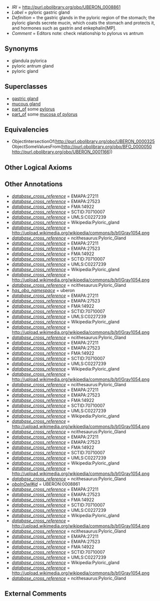  * *IRI* = http://purl.obolibrary.org/obo/UBERON_0008861
 * *Label* = pyloric gastric gland
 * *Definition* = the gastric glands in the pyloric region of the stomach; the pyloric glands secrete mucin, which coats the stomach and protects it, and hormones such as gastrin and enkephalin[MP].
 * *Comment* = Editors note: check relationship to pylorus vs antrum

## Synonyms

 * glandula pylorica
 * pyloric antrum gland
 * pyloric gland

## Superclasses

 * [gastric gland](../../UBERON/25/UBERON_0000325.md)
 * [mucous gland](../../UBERON/14/UBERON_0000414.md)
 * [part_of](../../BFO/50/BFO_0000050.md) some [pylorus](../../UBERON/66/UBERON_0001166.md)
 * [part_of](../../BFO/50/BFO_0000050.md) some [mucosa of pylorus](../../UBERON/98/UBERON_0004998.md)

## Equivalencies

 * ObjectIntersectionOf(<http://purl.obolibrary.org/obo/UBERON_0000325> ObjectSomeValuesFrom(<http://purl.obolibrary.org/obo/BFO_0000050> <http://purl.obolibrary.org/obo/UBERON_0001166>))

## Other Logical Axioms


## Other Annotations

 * *[database_cross_reference](../../ef/oboInOwl#hasDbXref.md)* = EMAPA:27211
 * *[database_cross_reference](../../ef/oboInOwl#hasDbXref.md)* = EMAPA:27523
 * *[database_cross_reference](../../ef/oboInOwl#hasDbXref.md)* = FMA:14922
 * *[database_cross_reference](../../ef/oboInOwl#hasDbXref.md)* = SCTID:70710007
 * *[database_cross_reference](../../ef/oboInOwl#hasDbXref.md)* = UMLS:C0227239
 * *[database_cross_reference](../../ef/oboInOwl#hasDbXref.md)* = Wikipedia:Pyloric_gland
 * *[database_cross_reference](../../ef/oboInOwl#hasDbXref.md)* = http://upload.wikimedia.org/wikipedia/commons/b/bf/Gray1054.png
 * *[database_cross_reference](../../ef/oboInOwl#hasDbXref.md)* = ncithesaurus:Pyloric_Gland
 * *[database_cross_reference](../../ef/oboInOwl#hasDbXref.md)* = EMAPA:27211
 * *[database_cross_reference](../../ef/oboInOwl#hasDbXref.md)* = EMAPA:27523
 * *[database_cross_reference](../../ef/oboInOwl#hasDbXref.md)* = FMA:14922
 * *[database_cross_reference](../../ef/oboInOwl#hasDbXref.md)* = SCTID:70710007
 * *[database_cross_reference](../../ef/oboInOwl#hasDbXref.md)* = UMLS:C0227239
 * *[database_cross_reference](../../ef/oboInOwl#hasDbXref.md)* = Wikipedia:Pyloric_gland
 * *[database_cross_reference](../../ef/oboInOwl#hasDbXref.md)* = http://upload.wikimedia.org/wikipedia/commons/b/bf/Gray1054.png
 * *[database_cross_reference](../../ef/oboInOwl#hasDbXref.md)* = ncithesaurus:Pyloric_Gland
 * *[has_obo_namespace](../../ce/oboInOwl#hasOBONamespace.md)* = uberon
 * *[database_cross_reference](../../ef/oboInOwl#hasDbXref.md)* = EMAPA:27211
 * *[database_cross_reference](../../ef/oboInOwl#hasDbXref.md)* = EMAPA:27523
 * *[database_cross_reference](../../ef/oboInOwl#hasDbXref.md)* = FMA:14922
 * *[database_cross_reference](../../ef/oboInOwl#hasDbXref.md)* = SCTID:70710007
 * *[database_cross_reference](../../ef/oboInOwl#hasDbXref.md)* = UMLS:C0227239
 * *[database_cross_reference](../../ef/oboInOwl#hasDbXref.md)* = Wikipedia:Pyloric_gland
 * *[database_cross_reference](../../ef/oboInOwl#hasDbXref.md)* = http://upload.wikimedia.org/wikipedia/commons/b/bf/Gray1054.png
 * *[database_cross_reference](../../ef/oboInOwl#hasDbXref.md)* = ncithesaurus:Pyloric_Gland
 * *[database_cross_reference](../../ef/oboInOwl#hasDbXref.md)* = EMAPA:27211
 * *[database_cross_reference](../../ef/oboInOwl#hasDbXref.md)* = EMAPA:27523
 * *[database_cross_reference](../../ef/oboInOwl#hasDbXref.md)* = FMA:14922
 * *[database_cross_reference](../../ef/oboInOwl#hasDbXref.md)* = SCTID:70710007
 * *[database_cross_reference](../../ef/oboInOwl#hasDbXref.md)* = UMLS:C0227239
 * *[database_cross_reference](../../ef/oboInOwl#hasDbXref.md)* = Wikipedia:Pyloric_gland
 * *[database_cross_reference](../../ef/oboInOwl#hasDbXref.md)* = http://upload.wikimedia.org/wikipedia/commons/b/bf/Gray1054.png
 * *[database_cross_reference](../../ef/oboInOwl#hasDbXref.md)* = ncithesaurus:Pyloric_Gland
 * *[database_cross_reference](../../ef/oboInOwl#hasDbXref.md)* = EMAPA:27211
 * *[database_cross_reference](../../ef/oboInOwl#hasDbXref.md)* = EMAPA:27523
 * *[database_cross_reference](../../ef/oboInOwl#hasDbXref.md)* = FMA:14922
 * *[database_cross_reference](../../ef/oboInOwl#hasDbXref.md)* = SCTID:70710007
 * *[database_cross_reference](../../ef/oboInOwl#hasDbXref.md)* = UMLS:C0227239
 * *[database_cross_reference](../../ef/oboInOwl#hasDbXref.md)* = Wikipedia:Pyloric_gland
 * *[database_cross_reference](../../ef/oboInOwl#hasDbXref.md)* = http://upload.wikimedia.org/wikipedia/commons/b/bf/Gray1054.png
 * *[database_cross_reference](../../ef/oboInOwl#hasDbXref.md)* = ncithesaurus:Pyloric_Gland
 * *[database_cross_reference](../../ef/oboInOwl#hasDbXref.md)* = EMAPA:27211
 * *[database_cross_reference](../../ef/oboInOwl#hasDbXref.md)* = EMAPA:27523
 * *[database_cross_reference](../../ef/oboInOwl#hasDbXref.md)* = FMA:14922
 * *[database_cross_reference](../../ef/oboInOwl#hasDbXref.md)* = SCTID:70710007
 * *[database_cross_reference](../../ef/oboInOwl#hasDbXref.md)* = UMLS:C0227239
 * *[database_cross_reference](../../ef/oboInOwl#hasDbXref.md)* = Wikipedia:Pyloric_gland
 * *[database_cross_reference](../../ef/oboInOwl#hasDbXref.md)* = http://upload.wikimedia.org/wikipedia/commons/b/bf/Gray1054.png
 * *[database_cross_reference](../../ef/oboInOwl#hasDbXref.md)* = ncithesaurus:Pyloric_Gland
 * *[oboInOwl#id](../../id/oboInOwl#id.md)* = UBERON:0008861
 * *[database_cross_reference](../../ef/oboInOwl#hasDbXref.md)* = EMAPA:27211
 * *[database_cross_reference](../../ef/oboInOwl#hasDbXref.md)* = EMAPA:27523
 * *[database_cross_reference](../../ef/oboInOwl#hasDbXref.md)* = FMA:14922
 * *[database_cross_reference](../../ef/oboInOwl#hasDbXref.md)* = SCTID:70710007
 * *[database_cross_reference](../../ef/oboInOwl#hasDbXref.md)* = UMLS:C0227239
 * *[database_cross_reference](../../ef/oboInOwl#hasDbXref.md)* = Wikipedia:Pyloric_gland
 * *[database_cross_reference](../../ef/oboInOwl#hasDbXref.md)* = http://upload.wikimedia.org/wikipedia/commons/b/bf/Gray1054.png
 * *[database_cross_reference](../../ef/oboInOwl#hasDbXref.md)* = ncithesaurus:Pyloric_Gland
 * *[database_cross_reference](../../ef/oboInOwl#hasDbXref.md)* = EMAPA:27211
 * *[database_cross_reference](../../ef/oboInOwl#hasDbXref.md)* = EMAPA:27523
 * *[database_cross_reference](../../ef/oboInOwl#hasDbXref.md)* = FMA:14922
 * *[database_cross_reference](../../ef/oboInOwl#hasDbXref.md)* = SCTID:70710007
 * *[database_cross_reference](../../ef/oboInOwl#hasDbXref.md)* = UMLS:C0227239
 * *[database_cross_reference](../../ef/oboInOwl#hasDbXref.md)* = Wikipedia:Pyloric_gland
 * *[database_cross_reference](../../ef/oboInOwl#hasDbXref.md)* = http://upload.wikimedia.org/wikipedia/commons/b/bf/Gray1054.png
 * *[database_cross_reference](../../ef/oboInOwl#hasDbXref.md)* = ncithesaurus:Pyloric_Gland

## External Comments

